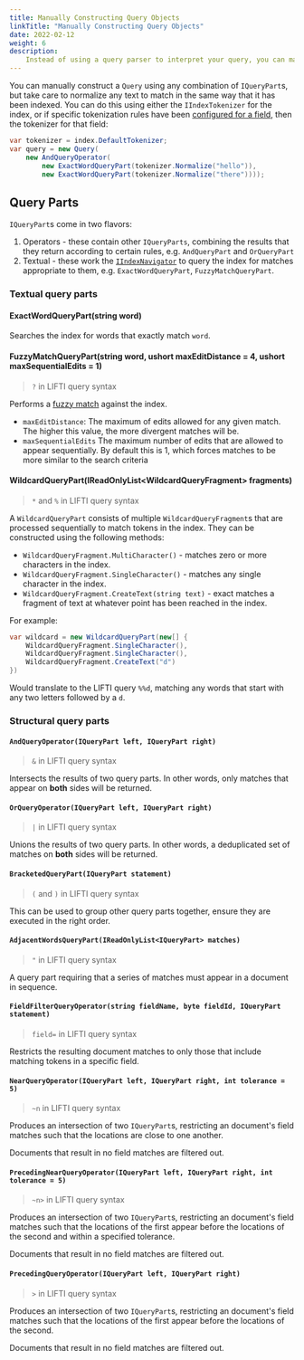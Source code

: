 ```yaml
---
title: Manually Constructing Query Objects
linkTitle: "Manually Constructing Query Objects"
date: 2022-02-12
weight: 6
description:
    Instead of using a query parser to interpret your query, you can manually construct a `Query` object and execute it against the index.
---
```


You can manually construct a `Query` using any combination of `IQueryPart`s, but take care to normalize any text to match in the same way that it has been indexed. You can do this using either the `IIndexTokenizer` for the index, or if specific tokenization rules have been [configured for a field](../index-construction/withobjecttokenization), then the tokenizer for that field:

``` csharp
var tokenizer = index.DefaultTokenizer;
var query = new Query(
    new AndQueryOperator(
        new ExactWordQueryPart(tokenizer.Normalize("hello")), 
        new ExactWordQueryPart(tokenizer.Normalize("there"))));
```

## Query Parts

`IQueryPart`s come in two flavors:

1. Operators - these contain other `IQueryParts`, combining the results that they return according to certain rules, e.g. `AndQueryPart` and `OrQueryPart`
2. Textual - these work the [`IIndexNavigator`](../using-the-index-navigator/) to query the index for matches appropriate to them, e.g. `ExactWordQueryPart`, `FuzzyMatchQueryPart`.

### Textual query parts

#### ExactWordQueryPart(string word)

Searches the index for words that exactly match `word`.

#### FuzzyMatchQueryPart(string word, ushort maxEditDistance = 4, ushort maxSequentialEdits = 1)

> `?` in LIFTI query syntax

Performs a [fuzzy match](../lifti-query-syntax#fuzzy-match-) against the index. 

* `maxEditDistance`: The maximum of edits allowed for any given match. The higher this value, the more divergent matches will be.
* `maxSequentialEdits` The maximum number of edits that are allowed to appear sequentially. By default this is 1, which forces matches to be more similar to the search criteria 

#### WildcardQueryPart(IReadOnlyList&lt;WildcardQueryFragment&gt; fragments)

> `*` and `%` in LIFTI query syntax

A `WildcardQueryPart` consists of multiple `WildcardQueryFragment`s that are processed sequentially to match tokens in the index. They can be constructed using the following methods:

* `WildcardQueryFragment.MultiCharacter()` - matches zero or more characters in the index.
* `WildcardQueryFragment.SingleCharacter()` - matches any single character in the index.
* `WildcardQueryFragment.CreateText(string text)` - exact matches a fragment of text at whatever point has been reached in the index.

For example:

``` csharp
var wildcard = new WildcardQueryPart(new[] { 
    WildcardQueryFragment.SingleCharacter(),
    WildcardQueryFragment.SingleCharacter(),
    WildcardQueryFragment.CreateText("d")
})
```

Would translate to the LIFTI query `%%d`, matching any words that start with any two letters followed by a `d`.

### Structural query parts

#### `AndQueryOperator(IQueryPart left, IQueryPart right)`

> `&` in LIFTI query syntax

Intersects the results of two query parts. In other words, only matches that appear on **both** sides will be returned.

#### `OrQueryOperator(IQueryPart left, IQueryPart right)`

> `|` in LIFTI query syntax

Unions the results of two query parts. In other words, a deduplicated set of matches on **both** sides will be returned.

#### `BracketedQueryPart(IQueryPart statement)`

> `(` and `)` in LIFTI query syntax

This can be used to group other query parts together, ensure they are executed in the right order.

#### `AdjacentWordsQueryPart(IReadOnlyList<IQueryPart> matches)`

> `"` in LIFTI query syntax

A query part requiring that a series of matches must appear in a document in sequence.

#### `FieldFilterQueryOperator(string fieldName, byte fieldId, IQueryPart statement)`

> `field=` in LIFTI query syntax

Restricts the resulting document matches to only those that include matching tokens in a specific field.

#### `NearQueryOperator(IQueryPart left, IQueryPart right, int tolerance = 5)`

> `~n` in LIFTI query syntax

Produces an intersection of two `IQueryPart`s, restricting an document's field matches such that the locations are close to one another. 

Documents that result in no field matches are filtered out.

#### `PrecedingNearQueryOperator(IQueryPart left, IQueryPart right, int tolerance = 5)`

> `~n>` in LIFTI query syntax

Produces an intersection of two `IQueryPart`s, restricting an document's field matches such that the locations of the first appear before the locations of the second and within a specified tolerance. 

Documents that result in no field matches are filtered out.

#### `PrecedingQueryOperator(IQueryPart left, IQueryPart right)`

> `>` in LIFTI query syntax

Produces an intersection of two `IQueryPart`s, restricting an document's field matches such that the locations of the first appear before the locations of the second. 

Documents that result in no field matches are filtered out.